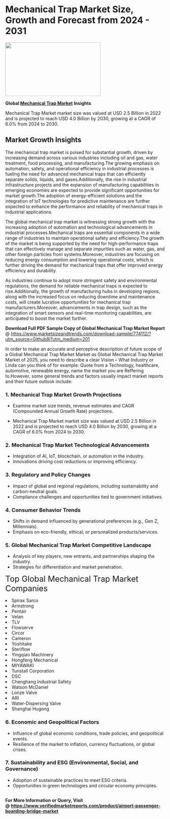 <H1>Mechanical Trap Market Size, Growth and Forecast from 2024 - 2031</H1><img class="aligncenter size-medium wp-image-584254" src="https://thirdeyenews.in/wp-content/uploads/2024/09/Global-Market-Research-300x168.jpeg" alt="" width="300" height="168" /><p><strong>Global&nbsp;<a href="https://www.marketsizeandtrends.com/download-sample/774112/?utm_source=Github8j?utm_medium=201">Mechanical Trap Market</a> Insights</strong></p><p>Mechanical Trap Market market size was valued at USD 2.5 Billion in 2022 and is projected to reach USD 4.0 Billion by 2030, growing at a CAGR of 6.0% from 2024 to 2030.</p><p><h2>Market Growth Insights</h2> <p>The mechanical trap market is poised for substantial growth, driven by increasing demand across various industries including oil and gas, water treatment, food processing, and manufacturing.The growing emphasis on automation, safety, and operational efficiency in industrial processes is fueling the need for advanced mechanical traps that can efficiently separate solids, liquids, and gases.Additionally, the rise in industrial infrastructure projects and the expansion of manufacturing capabilities in emerging economies are expected to provide significant opportunities for market growth.The adoption of energy-efficient solutions and the integration of IoT technologies for predictive maintenance are further expected to enhance the performance and reliability of mechanical traps in industrial applications.</p> <p>The global mechanical trap market is witnessing strong growth with the increasing adoption of automation and technological advancements in industrial processes.Mechanical traps are essential components in a wide range of industries to maintain operational safety and efficiency.The growth of the market is being supported by the need for high-performance traps that can effectively manage and separate impurities such as water, gas, and other foreign particles from systems.Moreover, industries are focusing on reducing energy consumption and lowering operational costs, which is further driving the demand for mechanical traps that offer improved energy efficiency and durability.</p> <p>As industries continue to adopt more stringent safety and environmental regulations, the demand for reliable mechanical traps is expected to rise.Additionally, the growth of manufacturing hubs in developing regions, along with the increased focus on reducing downtime and maintenance costs, will create lucrative opportunities for mechanical trap manufacturers.Moreover, advancements in trap design, such as the integration of smart sensors and real-time monitoring capabilities, are anticipated to boost the market further.</p> <p><span class=""><strong>Download Full PDF Sample Copy of Global Mechanical Trap Market Report</strong> @ <a href="https://www.marketsizeandtrends.com/download-sample/774112/?utm_source=Github8j?utm_medium=201" target="_blank">https://www.marketsizeandtrends.com/download-sample/774112/?utm_source=Github8j?utm_medium=201</a></span></p><p>In order to make an accurate and perceptive description of future scope of a Global&nbsp;Mechanical Trap Market Market as Global&nbsp;Mechanical Trap Market Market of 2025, you need to describe a clear Vision &ndash; What Industry or Linda can you think of for example: Quote from a Technology, healthcare, automotive, renewable energy, name the market you are Reffering to.However, some general trends and factors usually impact market reports and their future outlook include:</p><h3>1.&nbsp;<strong>Mechanical Trap Market Growth Projections</strong></h3><ul><li>Examine market size trends, revenue estimates and CAGR (Compounded Annual Growth Rate) projections.</li><li><p>Mechanical Trap Market market size was valued at USD 2.5 Billion in 2022 and is projected to reach USD 4.0 Billion by 2030, growing at a CAGR of 6.0% from 2024 to 2030.</p></li></ul><h3>2.&nbsp;<strong>Mechanical Trap Market Technological Advancements</strong></h3><ul><li>Integration of AI, IoT, blockchain, or automation in the industry.</li><li>Innovations driving cost reductions or improving efficiency.</li></ul><h3>3.&nbsp;<strong>Regulatory and Policy Changes</strong></h3><ul><li>Impact of global and regional regulations, including sustainability and carbon-neutral goals.</li><li>Compliance challenges and opportunities tied to government initiatives.</li></ul><h3>4.&nbsp;<strong>Consumer Behavior Trends</strong></h3><ul><li>Shifts in demand influenced by generational preferences (e.g., Gen Z, Millennials).</li><li>Emphasis on eco-friendly, ethical, or personalized products/services.</li></ul><h3>5.&nbsp;<strong>Global Mechanical Trap Market Competitive Landscape</strong></h3><ul><li>Analysis of key players, new entrants, and partnerships shaping the industry.</li><li>Strategies for differentiation and market penetration.</li></ul><p data-pm-slice="1 1 []"><span style="color: inherit; font-family: inherit; font-size: 25px;">Top Global Mechanical Trap Market Companies</span></p><div class="" data-test-id=""><p><li>Spirax Sarco</li><li> Armstrong</li><li> Pentair</li><li> Velan</li><li> TLV</li><li> Flowserve</li><li> Circor</li><li> Cameron</li><li> Yoshitake</li><li> Steriflow</li><li> Yingqiao Machinery</li><li> Hongfeng Mechanical</li><li> MIYAWAKI</li><li> Tunstall Corporation</li><li> DSC</li><li> Chenghang Industrial Safety</li><li> Watson McDaniel</li><li> Lonze Valve</li><li> ARI</li><li> Water-Dispersing Valve</li><li> Shanghai Hugong</li></p></div><h3>6.&nbsp;<strong>Economic and Geopolitical Factors</strong></h3><ul><li>Influence of global economic conditions, trade policies, and geopolitical events.</li><li>Resilience of the market to inflation, currency fluctuations, or global crises.</li></ul><h3>7.&nbsp;<strong>Sustainability and ESG (Environmental, Social, and Governance)</strong></h3><ul><li>Adoption of sustainable practices to meet ESG criteria.</li><li>Opportunities in green technologies and circular economy principles.</li></ul><h2><strong style="font-size: 14px;">For More Information or Query, Visit @&nbsp;</strong><a style="background-color: #ffffff; font-size: 14px;" href="https://www.marketsizeandtrends.com/report/mechanical-trap-market/" target="_blank">https://www.verifiedmarketreports.com/product/airport-passenger-boarding-bridge-market</a></h2>